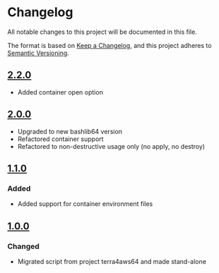 # Changelog

All notable changes to this project will be documented in this file.

The format is based on [Keep a Changelog](https://keepachangelog.com/en/1.0.0/),
and this project adheres to [Semantic Versioning](https://semver.org/spec/v2.0.0.html).

## [2.2.0]

- Added container open option

## [2.0.0]

- Upgraded to new bashlib64 version
- Refactored container support
- Refactored to non-destructive usage only (no apply, no destroy)

## [1.1.0]

### Added

- Added support for container environment files

## [1.0.0]

### Changed

- Migrated script from project terra4aws64 and made stand-alone

[2.2.0]: https://github.com/serdigital64/testmantf/compare/2.0.0...2.2.0
[2.0.0]: https://github.com/serdigital64/testmantf/compare/1.1.0...2.0.0
[1.1.0]: https://github.com/serdigital64/testmantf/compare/1.0.0...1.1.0
[1.0.0]: https://github.com/serdigital64/testmantf/releases/tag/1.0.0
